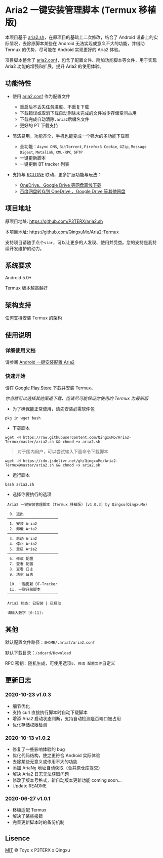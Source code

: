 # Aria2 一键安装管理脚本 (Termux 移植版)

本项目基于 [aria2.sh](https://github.com/P3TERX/aria2.sh)，在原项目的基础上二次修改，结合了 Android 设备上的实际情况，去除原脚本某些在 Android 无法实现或意义不大的功能，并借助 Termux 的优势，尽可能在 Android 实现更好的 Aria2 体验。

项目脚本整合了 [aria2.conf](https://github.com/P3TERX/aria2.conf)，包含了配置文件、附加功能脚本等文件，用于实现 Aria2 功能的增强和扩展，提升 Aria2 的使用体验。

## 功能特性

- 使用 [aria2.conf](https://github.com/P3TERX/aria2.conf) 作为配置文件
    - 重启后不丢失任务进度、不重复下载
    - 下载错误或取消下载自动删除未完成的文件减少存储空间占用
    - 下载完成自动清除`.aria2`后缀名文件
    - 更好的 PT 下载支持

- 简洁易用，功能齐全，手机也能变成一个强大的多功能下载器
    - 全功能：`Async DNS`, `BitTorrent`, `Firefox3 Cookie`, `GZip`, `Message Digest`, `Metalink`, `XML-RPC`, `SFTP`
    - 一键更新脚本
    - 一键更新 BT tracker 列表
    
- 支持与 [RCLONE](https://rclone.org/) 联动，更多扩展功能与玩法：
    - [OneDrive、Google Drive 等网盘离线下载](https://p3terx.com/archives/offline-download-of-onedrive-gdrive.html)
    - [百度网盘转存到 OneDrive 、Google Drive 等其他网盘](https://p3terx.com/archives/baidunetdisk-transfer-to-onedrive-and-google-drive.html)

## 项目地址

原项目地址: https://github.com/P3TERX/aria2.sh

本项目地址: https://github.com/QingxuMo/Aria2-Termux

支持项目请随手点个`star`，可以让更多的人发现、使用并受益。您的支持是我持续开发维护的动力。

## 系统要求

Android 5.0+

Termux 版本越高越好

## 架构支持

任何支持安装 Termux 的架构

## 使用说明

### 详细使用文档
请参阅 [Android 一键安装配置 Aria2](https://qingxu.live/index.php/archives/aria2-for-termux/)

### 快速开始
请在 [Google Play Store](https://play.google.com/store/apps/details?id=com.termux) 下载并安装 Termux。

*你当然可以选择其他渠道下载，但请尽可能保证你使用的 Termux 为最新版*

* 为了确保能正常使用，请先安装必需软件包
```
pkg in wget bash
```

* 下载脚本
```
wget -N https://raw.githubusercontent.com/QingxuMo/Aria2-Termux/master/aria2.sh && chmod +x aria2.sh
```

> 对于国内用户，可以尝试输入下面命令下载脚本
```
wget -N https://cdn.jsdelivr.net/gh/QingxuMo/Aria2-Termux@master/aria2.sh && chmod +x aria2.sh
```

* 运行脚本
```
bash aria2.sh
```

* 选择你要执行的选项
```
 Aria2 一键安装管理脚本 (Termux 移植版) [v1.0.3] by Qingxu(QingxuMo)
 
  0. 退出
 ———————————————————————
  1. 安装 Aria2
  2. 卸载 Aria2
 ———————————————————————
  3. 启动 Aria2
  4. 停止 Aria2
  5. 重启 Aria2
 ———————————————————————
  6. 修改 配置
  7. 查看 配置
  8. 查看 日志
  9. 清空 日志
 ———————————————————————
  10. 一键更新 BT-Tracker
  11. 一键升级脚本
 ———————————————————————

 Aria2 状态: 已安装 | 已启动

 请输入数字 [0-11]:
```

## 其他

默认配置文件路径：`$HOME/.aria2/aria2.conf`

默认下载目录：`/sdcard/Download`

RPC 密钥：随机生成，可使用选项`6. 修改 配置文件`自定义

## 更新日志

### 2020-10-23 v1.0.3

- 细节优化
- 支持 curl 直接执行脚本时自动下载脚本
- 增添 Aria2 启动状态判断，支持自动检测是否端口被占用
- 优化存储权限检测

### 2020-10-13 v1.0.2

- 修复了一些影响体验的 bug
- 优化代码结构，使之更符合 Android 实际体验
- 去除某些无意义或作用不大的功能
- 添加 AriaNg 地址自动获取（合并原仓库提交）
- 解决 Aria2 日志无法获取问题
- 修改了版本号格式，新自动版本更新功能 coming soon…
- Update README

### 2020-06-27 v1.0.1

- 移植适配 Termux
- 解决了某些报错
- 完善更新脚本时的备份机制


## Lisence
[MIT](https://github.com/QingxuMo/Aria2-Termux/blob/master/LICENSE) © Toyo x P3TERX x Qingxu
